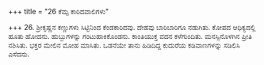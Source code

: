 +++
title = "26 ಕೆಮ್ಪ ಕಾರಿದವಾಲಿಗಳು"

+++
26. ಶ್ರೀಕೃಷ್ಣನ ಕಣ್ಣುಗಳು ಸಿಟ್ಟಿನಿಂದ ಕೆಂಡಕಾರಿದವು. ದೇಹವು ಬಾರಿಬಾರಿಗೂ ನಡುಗಿತು. ಕೋಪದ ಆಧಿಕ್ಯದಲ್ಲಿ ಹೂತು ಹೋದನು. ಹುಬ್ಬುಗಳನ್ನು ಗಂಟುಹಾಕಿಕೊಂಡನು. ಕಾಂತಿಯುಕ್ತ ವದನ ಕಳೆಗುಂದಿತು. ಮನಸ್ಸಿನೊಳಗಿನ ಪ್ರೀತಿ ನಶಿಸಿತು. ಭಕ್ತರ ಮೇಲಿನ ಮೋಹ ಮಾಸಿತು. ಒಡನೆಯೇ ತಾನು ಹಿಡಿದಿದ್ದ ಕುದುರೆಯ ಕಡಿವಾಣಗಳನ್ನು ಸಡಿಲಿಸಿ ಎಸೆದನು.